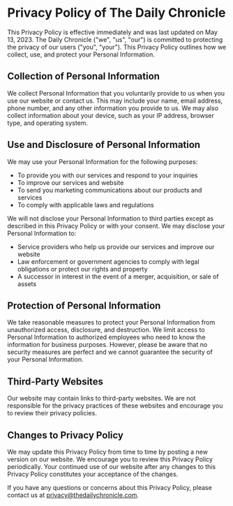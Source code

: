 # Privacy Policy of The Daily Chronicle

This Privacy Policy is effective immediately and was last updated on May 13, 2023. The Daily Chronicle ("we", "us", "our") is committed to protecting the privacy of our users ("you", "your"). This Privacy Policy outlines how we collect, use, and protect your Personal Information.

## Collection of Personal Information

We collect Personal Information that you voluntarily provide to us when you use our website or contact us. This may include your name, email address, phone number, and any other information you provide to us. We may also collect information about your device, such as your IP address, browser type, and operating system.

## Use and Disclosure of Personal Information

We may use your Personal Information for the following purposes:

- To provide you with our services and respond to your inquiries
- To improve our services and website
- To send you marketing communications about our products and services
- To comply with applicable laws and regulations

We will not disclose your Personal Information to third parties except as described in this Privacy Policy or with your consent. We may disclose your Personal Information to:

- Service providers who help us provide our services and improve our website
- Law enforcement or government agencies to comply with legal obligations or protect our rights and property
- A successor in interest in the event of a merger, acquisition, or sale of assets

## Protection of Personal Information

We take reasonable measures to protect your Personal Information from unauthorized access, disclosure, and destruction. We limit access to Personal Information to authorized employees who need to know the information for business purposes. However, please be aware that no security measures are perfect and we cannot guarantee the security of your Personal Information.

## Third-Party Websites

Our website may contain links to third-party websites. We are not responsible for the privacy practices of these websites and encourage you to review their privacy policies.

## Changes to Privacy Policy

We may update this Privacy Policy from time to time by posting a new version on our website. We encourage you to review this Privacy Policy periodically. Your continued use of our website after any changes to this Privacy Policy constitutes your acceptance of the changes.

If you have any questions or concerns about this Privacy Policy, please contact us at privacy@thedailychronicle.com.
